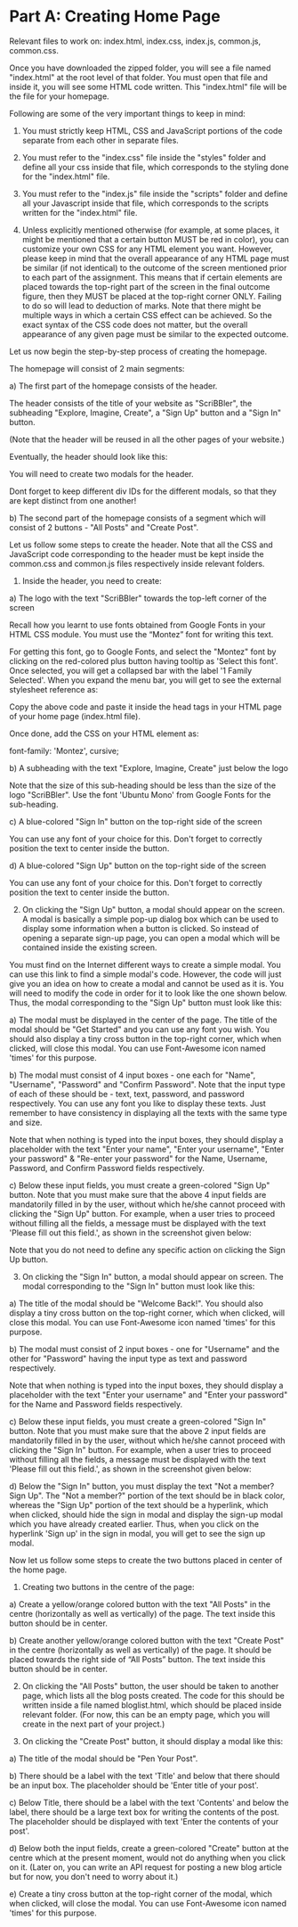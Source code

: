 <h1>Part A: Creating Home Page</h1>
Relevant files to work on: index.html, index.css, index.js, common.js, common.css.


Once you have downloaded the zipped folder, you will see a file named "index.html" at the root level of that folder. You must open that file and inside it, you will see some HTML code written. This "index.html" file will be the file for your homepage.



Following are some of the very important things to keep in mind:

 

1. You must strictly keep HTML, CSS and JavaScript portions of the code separate from each other in separate files.

 

2. You must refer to the "index.css" file inside the "styles" folder and define all your css inside that file, which corresponds to the styling done for the "index.html" file.

 

3. You must refer to the "index.js" file inside the "scripts" folder and define all your Javascript inside that file, which corresponds to the scripts written for the "index.html" file.

 

4. Unless explicitly mentioned otherwise (for example, at some places, it might be mentioned that a certain button MUST be red in color), you can customize your own CSS for any HTML element you want. However, please keep in mind that the overall appearance of any HTML page must be similar (if not identical) to the outcome of the screen mentioned prior to each part of the assignment. This means that if certain elements are placed towards the top-right part of the screen in the final outcome figure, then they MUST be placed at the top-right corner ONLY. Failing to do so will lead to deduction of marks. Note that there might be multiple ways in which a certain CSS effect can be achieved. So the exact syntax of the CSS code does not matter, but the overall appearance of any given page must be similar to the expected outcome.

 

Let us now begin the step-by-step process of creating the homepage.

 

The homepage will consist of 2 main segments:

 

a) The first part of the homepage consists of the header.

The header consists of the title of your website as "ScriBBler", the subheading "Explore, Imagine, Create", a "Sign Up" button and a "Sign In" button.

(Note that the header will be reused in all the other pages of your website.)

Eventually, the header should look like this:

 



 

You will need to create two modals for the header.

 

Dont forget to keep different div IDs for the different modals, so that they are kept distinct from one another!

 

b) The second part of the homepage consists of a segment which will consist of 2 buttons - "All Posts" and "Create Post".

 



 

 

Let us follow some steps to create the header. Note that all the CSS and JavaScript code corresponding to the header must be kept inside the common.css and common.js files respectively inside relevant folders.

 

1. Inside the header, you need to create:

 

a) The logo with the text "ScriBBler" towards the top-left corner of the screen

Recall how you learnt to use fonts obtained from Google Fonts in your HTML CSS module. You must use the “Montez” font for writing this text.

 

For getting this font, go to Google Fonts, and select the "Montez" font by clicking on the red-colored plus button having tooltip as 'Select this font'. Once selected, you will get a collapsed bar with the label '1 Family Selected'. When you expand the menu bar, you will get to see the external stylesheet reference as:

<link href="https://fonts.googleapis.com/css?family=Montez&display=swap" rel="stylesheet">
Copy the above code and paste it inside the head tags in your HTML page of your home page (index.html file).

 

Once done, add the CSS on your HTML element as:

font-family: 'Montez', cursive; 
 

b) A subheading with the text "Explore, Imagine, Create" just below the logo

Note that the size of this sub-heading should be less than the size of the logo "ScriBBler". Use the  font 'Ubuntu Mono' from Google Fonts for the sub-heading.

 

c) A blue-colored "Sign In" button on the top-right side of the screen

You can use any font of your choice for this. Don't forget to correctly position the text to center inside the button.

 

d) A blue-colored "Sign Up" button on the top-right side of the screen

You can use any font of your choice for this. Don't forget to correctly position the text to center inside the button.


2. On clicking the "Sign Up" button, a modal should appear on the screen. A modal is basically a simple pop-up dialog box which can be used to display some information when a button is clicked. So instead of opening a separate sign-up page, you can open a modal which will be contained inside the existing screen.

 

You must find on the Internet different ways to create a simple modal.  You can use this link to find a simple modal's code. However, the code will just give you an idea on how to create a modal and cannot be used as it is. You will need to modify the code in order for it to look like the one shown below. Thus, the modal corresponding to the "Sign Up" button must look like this:

 



 

a) The modal must be displayed in the center of the page. The title of the modal should be "Get Started" and you can use any font you wish. You should also display a tiny cross button in the top-right corner, which when clicked, will close this modal. You can use Font-Awesome icon named 'times' for this purpose.

 

b) The modal must consist of 4 input boxes - one each for "Name", "Username", "Password" and "Confirm Password". Note that the input type of each of these should be - text, text, password, and password respectively. You can use any font you like to display these texts. Just remember to have consistency in displaying all the texts with the same type and size.

 

Note that when nothing is typed into the input boxes, they should display a placeholder with the text "Enter your name", "Enter your username", "Enter your password" & "Re-enter your password" for the Name, Username, Password, and Confirm Password fields respectively. 

 

c) Below these input fields, you must create a green-colored "Sign Up" button. Note that you must make sure that the above 4 input fields are mandatorily filled in by the user, without which he/she cannot proceed with clicking the "Sign Up" button. For example, when a user tries to proceed without filling all the fields, a message must be displayed with the text 'Please fill out this field.', as shown in the screenshot given below:

 



 

 

 

Note that you do not need to define any specific action on clicking the Sign Up button.

 

3. On clicking the "Sign In" button, a modal should appear on screen. The modal corresponding to the "Sign In" button must look like this:

 



 

a) The title of the modal should be "Welcome Back!". You should also display a tiny cross button on the top-right corner, which when clicked, will close this modal. You can use Font-Awesome icon named 'times' for this purpose.

 

b) The modal must consist of 2 input boxes - one for "Username" and the other for "Password" having the input type as text and password respectively.

 

Note that when nothing is typed into the input boxes, they should display a placeholder with the text "Enter your username" and "Enter your password" for the Name and Password fields respectively. 

 

c) Below these input fields, you must create a green-colored "Sign In" button. Note that you must make sure that the above 2 input fields are mandatorily filled in by the user, without which he/she cannot proceed with clicking the "Sign In" button. For example, when a user tries to proceed without filling all the fields, a message must be displayed with the text 'Please fill out this field.', as shown in the screenshot given below:

 



 

 

d) Below the "Sign In" button, you must display the text "Not a member? Sign Up". The "Not a member?" portion of the text should be in black color, whereas the "Sign Up" portion of the text should be a hyperlink, which when clicked, should hide the sign in modal and display the sign-up modal which you have already created earlier. Thus, when you click on the hyperlink 'Sign up' in the sign in modal, you will get to see the sign up modal.

 

Now let us follow some steps to create the two buttons placed in center of the home page.

 



 

 

1. Creating two buttons in the centre of the page:

a) Create a yellow/orange colored button with the text "All Posts" in the centre (horizontally as well as vertically) of the page. The text inside this button should be in center.

 

b) Create another yellow/orange colored button with the text "Create Post" in the centre (horizontally as well as vertically) of the page. It should be placed towards the right side of  “All Posts” button. The text inside this button should be in center.

 

2. On clicking the "All Posts" button, the user should be taken to another page, which lists all the blog posts created. The code for this should be written inside a file named bloglist.html, which should be placed inside relevant folder. (For now, this can be an empty page, which you will create in the next part of your project.)

 

3. On clicking the "Create Post" button, it should display a modal like this:

 



 

a) The title of the modal should be "Pen Your Post".

b) There should be a label with the text 'Title' and below that there should be an input box. The placeholder should be 'Enter title of your post'.

c) Below Title, there should be a label with the text 'Contents' and below the label, there should be a large text box for writing the contents of the post. The placeholder should be displayed with text 'Enter the contents of your post'.

d) Below both the input fields, create a green-colored "Create" button at the centre which at the present moment, would not do anything when you click on it. (Later on, you can write an API request for posting a new blog article but for now, you don't need to worry about it.) 

 

e) Create a tiny cross button at the top-right corner of the modal, which when clicked, will close the modal. You can use Font-Awesome icon named 'times' for this purpose.
